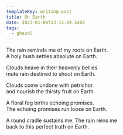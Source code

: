 ```yaml
---
templateKey: writing-post
title: On Earth
date: 2023-01-06T13:14:19.540Z
tags:
  - ghazal
---
```

The rain reminds me of my roots on Earth.\
A holy hush settles absolute on Earth.

Clouds heave in their heavenly bellies\
mute rain destined to shoot on Earth.

Clouds come undone with petrichor\
and nourish the thirsty fruit on Earth.

A floral fog births echoing promises. \
The echoing promises run loose on Earth. 

A round cradle sustains me. The rain reins me \
back to this perfect truth on Earth.